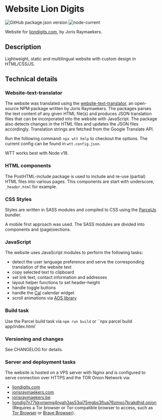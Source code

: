 # Website Lion Digits

![GitHub package.json version](https://img.shields.io/github/package-json/v/jorishr/liondigits)
![node-current](https://img.shields.io/node/v/:packageName)

Website for [liondigits.com](https://liondigits.com), by Joris Raymaekers.

## Description

Lightweight, static and multilingual website with custom design in HTML/CSS/JS.

## Technical details

### Website-text-translator

The website was translated using the [website-text-translator](https://www.npmjs.com/package/website-text-translator), an open-source NPM package written by Joris Raymaekers. The packages parses the text content of any given HTML file(s) and produces JSON translation files that can be incorporated into the website with JavaScript. The package also detects changes in the HTML files and updates the JSON files accordingly. Translation strings are fetched from the Google Translate API.

Run the following command: `npx wtt help` to checkout the options. The current config can be found in `wtt.config.json`.

WTT works best with Node v18.

### HTML components

The PostHTML-include package is used to include and re-use (partial) HTML files into various pages. This components are start with underscore, `_header.html` for example.

### CSS Styles

Styles are written in SASS modules and compiled to CSS using the [ParcelJs](https://parceljs.org/) bundler.

A mobile first approach was used. The SASS modules are divided into components and (page)sections.

### JavaScript

The website uses JavaScript modules to perform the following tasks:

- detect the user language preference and serve the corresponding translation of the website text
- copy selected text to clipboard
- set link text, contact information and addresses
- layout helper functions to set header-height
- handle toggle buttons
- handle the [Cal](https://cal.com/) calendar widget
- scroll animations via [AOS library](https://michalsnik.github.io/aos/)

### Build task

Use the Parcel build task via `npm run build` or ``npx parcel build app/index.html`

### Versioning and changes

See CHANGELOG for details.

### Server and deployment tasks

The website is hosted on a VPS server with Nginx and is configured to serve connection over HTTPS and the TOR Onion Network via:

- [liondigits.com](https://liondigits.com)
- [jorisraymaekers.com](jorisraymaekers.com)
- [jorisraymaekers.be](jorisraymaekers.com)
- [liondig7n77kkvnwmg4nyah3as53qi75mgbs3fiua76zmxo7krakdhid.onion](http://liondig7n77kkvnwmg4nyah3as53qi75mgbs3fiua76zmxo7krakdhid.onion) (Requires a Tor browser or Tor-compatible browser to access, such as [Tor Browser](https://www.torproject.org/download/) or [Brave Browser](https://brave.com/)).

